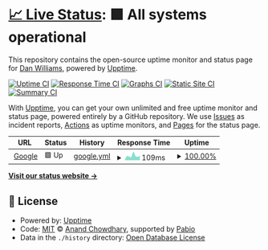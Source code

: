 # [📈 Live Status](https://CodeZilla.github.io/codezillauptime): <!--live status--> **🟩 All systems operational**

This repository contains the open-source uptime monitor and status page for [Dan Williams](https://CodeZilla.github.io/codezillauptime), powered by [Upptime](https://github.com/upptime/upptime).

[![Uptime CI](https://github.com/CodeZilla/codezillauptime/workflows/Uptime%20CI/badge.svg)](https://github.com/CodeZilla/codezillauptime/actions?query=workflow%3A%22Uptime+CI%22)
[![Response Time CI](https://github.com/CodeZilla/codezillauptime/workflows/Response%20Time%20CI/badge.svg)](https://github.com/CodeZilla/codezillauptime/actions?query=workflow%3A%22Response+Time+CI%22)
[![Graphs CI](https://github.com/CodeZilla/codezillauptime/workflows/Graphs%20CI/badge.svg)](https://github.com/CodeZilla/codezillauptime/actions?query=workflow%3A%22Graphs+CI%22)
[![Static Site CI](https://github.com/CodeZilla/codezillauptime/workflows/Static%20Site%20CI/badge.svg)](https://github.com/CodeZilla/codezillauptime/actions?query=workflow%3A%22Static+Site+CI%22)
[![Summary CI](https://github.com/CodeZilla/codezillauptime/workflows/Summary%20CI/badge.svg)](https://github.com/CodeZilla/codezillauptime/actions?query=workflow%3A%22Summary+CI%22)

With [Upptime](https://upptime.js.org), you can get your own unlimited and free uptime monitor and status page, powered entirely by a GitHub repository. We use [Issues](https://github.com/CodeZilla/codezillauptime/issues) as incident reports, [Actions](https://github.com/CodeZilla/codezillauptime/actions) as uptime monitors, and [Pages](https://CodeZilla.github.io/codezillauptime) for the status page.

<!--start: status pages-->
<!-- This summary is generated by Upptime (https://github.com/upptime/upptime) -->
<!-- Do not edit this manually, your changes will be overwritten -->
<!-- prettier-ignore -->
| URL | Status | History | Response Time | Uptime |
| --- | ------ | ------- | ------------- | ------ |
| <img alt="" src="https://icons.duckduckgo.com/ip3/www.google.com.ico" height="13"> [Google](https://www.google.com) | 🟩 Up | [google.yml](https://github.com/eslamredahassan/codezillauptime/commits/HEAD/history/google.yml) | <details><summary><img alt="Response time graph" src="./graphs/google/response-time-week.png" height="20"> 109ms</summary><br><a href="https://eslamredahassan.github.io/codezillauptime/history/google"><img alt="Response time 97" src="https://img.shields.io/endpoint?url=https%3A%2F%2Fraw.githubusercontent.com%2Feslamredahassan%2Fcodezillauptime%2FHEAD%2Fapi%2Fgoogle%2Fresponse-time.json"></a><br><a href="https://eslamredahassan.github.io/codezillauptime/history/google"><img alt="24-hour response time 106" src="https://img.shields.io/endpoint?url=https%3A%2F%2Fraw.githubusercontent.com%2Feslamredahassan%2Fcodezillauptime%2FHEAD%2Fapi%2Fgoogle%2Fresponse-time-day.json"></a><br><a href="https://eslamredahassan.github.io/codezillauptime/history/google"><img alt="7-day response time 109" src="https://img.shields.io/endpoint?url=https%3A%2F%2Fraw.githubusercontent.com%2Feslamredahassan%2Fcodezillauptime%2FHEAD%2Fapi%2Fgoogle%2Fresponse-time-week.json"></a><br><a href="https://eslamredahassan.github.io/codezillauptime/history/google"><img alt="30-day response time 101" src="https://img.shields.io/endpoint?url=https%3A%2F%2Fraw.githubusercontent.com%2Feslamredahassan%2Fcodezillauptime%2FHEAD%2Fapi%2Fgoogle%2Fresponse-time-month.json"></a><br><a href="https://eslamredahassan.github.io/codezillauptime/history/google"><img alt="1-year response time 97" src="https://img.shields.io/endpoint?url=https%3A%2F%2Fraw.githubusercontent.com%2Feslamredahassan%2Fcodezillauptime%2FHEAD%2Fapi%2Fgoogle%2Fresponse-time-year.json"></a></details> | <details><summary><a href="https://eslamredahassan.github.io/codezillauptime/history/google">100.00%</a></summary><a href="https://eslamredahassan.github.io/codezillauptime/history/google"><img alt="All-time uptime 100.00%" src="https://img.shields.io/endpoint?url=https%3A%2F%2Fraw.githubusercontent.com%2Feslamredahassan%2Fcodezillauptime%2FHEAD%2Fapi%2Fgoogle%2Fuptime.json"></a><br><a href="https://eslamredahassan.github.io/codezillauptime/history/google"><img alt="24-hour uptime 100.00%" src="https://img.shields.io/endpoint?url=https%3A%2F%2Fraw.githubusercontent.com%2Feslamredahassan%2Fcodezillauptime%2FHEAD%2Fapi%2Fgoogle%2Fuptime-day.json"></a><br><a href="https://eslamredahassan.github.io/codezillauptime/history/google"><img alt="7-day uptime 100.00%" src="https://img.shields.io/endpoint?url=https%3A%2F%2Fraw.githubusercontent.com%2Feslamredahassan%2Fcodezillauptime%2FHEAD%2Fapi%2Fgoogle%2Fuptime-week.json"></a><br><a href="https://eslamredahassan.github.io/codezillauptime/history/google"><img alt="30-day uptime 100.00%" src="https://img.shields.io/endpoint?url=https%3A%2F%2Fraw.githubusercontent.com%2Feslamredahassan%2Fcodezillauptime%2FHEAD%2Fapi%2Fgoogle%2Fuptime-month.json"></a><br><a href="https://eslamredahassan.github.io/codezillauptime/history/google"><img alt="1-year uptime 100.00%" src="https://img.shields.io/endpoint?url=https%3A%2F%2Fraw.githubusercontent.com%2Feslamredahassan%2Fcodezillauptime%2FHEAD%2Fapi%2Fgoogle%2Fuptime-year.json"></a></details>

<!--end: status pages-->

[**Visit our status website →**](https://CodeZilla.github.io/codezillauptime)

## 📄 License

- Powered by: [Upptime](https://github.com/upptime/upptime)
- Code: [MIT](./LICENSE) © [Anand Chowdhary](https://anandchowdhary.com), supported by [Pabio](https://pabio.com)
- Data in the `./history` directory: [Open Database License](https://opendatacommons.org/licenses/odbl/1-0/)

